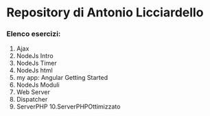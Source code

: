 # Repository di Antonio Licciardello
### Elenco esercizi:
01. Ajax
02. NodeJs Intro
03. NodeJs Timer
04. NodeJs html
05. my app: Angular Getting Started
06. NodeJs Moduli
07. Web Server
08. Dispatcher
09. ServerPHP
10.ServerPHPOttimizzato
